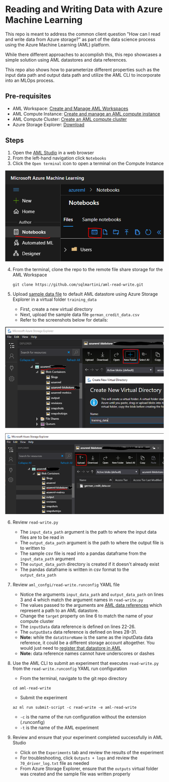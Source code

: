 # Reading and Writing Data with Azure Machine Learning

This repo is meant to address the common client question "How can I read and write data from Azure storage?" as part of the data science process using the Azure Machine Learning (AML) platform.

While there different approaches to accomplish this, this repo showcases a simple solution using AML datastores and data references.  

This repo also shows how to parameterize different properties such as the input data path and output data path and utilize the AML CLI to incorporate into an MLOps process.

## Pre-requisites

* AML Workspace: [Create and Manage AML Workspaces](https://docs.microsoft.com/en-us/azure/machine-learning/how-to-manage-workspace?tabs=azure-portal)
* AML Compute Instance: [Create and manage an AML compute instance](https://docs.microsoft.com/en-us/azure/machine-learning/how-to-create-manage-compute-instance?tabs=azure-studio)
* AML Compute Cluster: [Create an AML compute cluster](https://docs.microsoft.com/en-us/azure/machine-learning/how-to-create-attach-compute-cluster?tabs=python)
* Azure Storage Explorer:  [Download](https://azure.microsoft.com/en-us/features/storage-explorer/)

## Steps

1.  Open the [AML Studio](https://ml.azure.com) in a web browser
2.  From the left-hand navigation click `Notebooks`
3.  Click the `Open terminal` icon to open a terminal on the Compute Instance

![alt text](media/open-terminal.png "Open terminal")

4.  From the terminal, clone the repo to the remote file share storage for the AML Workspace

    ```
    git clone https://github.com/sqlmartini/aml-read-write.git
    ```
5.  Upload [sample data file](/german_credit_data.csv) to default AML datastore using Azure Storage Explorer in a virtual folder `training_data`
    * First, create a new virtual directory
    * Next, upload the sample data file `german_credit_data.csv`
    * Refer to the screenshots below for details:

![alt text](./media/create-virtual-directory.png "Create virtual directory")

    

![alt text](./media/upload-sample-data.png "Upload sample data file")

6.  Review `read-write.py`
    * The `input_data_path` argument is the path to where the input data files are to be read in
    * The `output_data_path` argument is the path to where the output file is to written to
    * The sample csv file is read into a pandas dataframe from the `input_data_path` argument
    * The `output_data_path` directory is created if it doesn't already exist
    * The pandas dataframe is written in csv format to the `output_data_path`

6.  Review `aml_confgi/read-write.runconfig` YAML file
    * Notice the arguments `input_data_path` and `output_data_path` on lines 3 and 4 which match the argument names in `read-write.py`
    * The values passed to the arguments are [AML data references](https://docs.microsoft.com/en-us/python/api/azureml-core/azureml.data.data_reference.datareference?view=azure-ml-py) which represent a path to an AML datastore.  
    * Change the `target` property on line 6 to match the name of your compute cluster
    * The `inputData` data reference is defined on lines 22-26.
    * The `outputData` data reference is defined on lines 28-31.  
    * **Note:** while the `dataStoreName` is the same as the inputData data reference, it could be a different storage account altogether.  You would just need to [register that datastore in AML](https://docs.microsoft.com/en-us/azure/machine-learning/how-to-access-data#create-and-register-datastores)
    * **Note:** data reference names cannot have underscores or dashes

7.  Use the AML CLI to submit an experiment that executes `read-write.py` from the `read-write.runconfig` YAML run configuration
    * From the terminal, navigate to the git repo directory
    ```
    cd aml-read-write
    ```
    * Submit the experiment
    ```
    az ml run submit-script -c read-write -e aml-read-write
    ```
    * `-c` is the name of the run configuration without the extension (.runconfig)
    * `-t` is the name of the AML experiment 

8.  Review and ensure that your experiment completed successfully in AML Studio
    * Click on the `Experiments` tab and review the results of the experiment
    * For troubleshooting, click `Outputs + logs` and review the `70_driver_log.txt` file as needed
    * From Azure Storage Explorer, ensure that the `outputs` virtual folder was created and the sample file was written properly